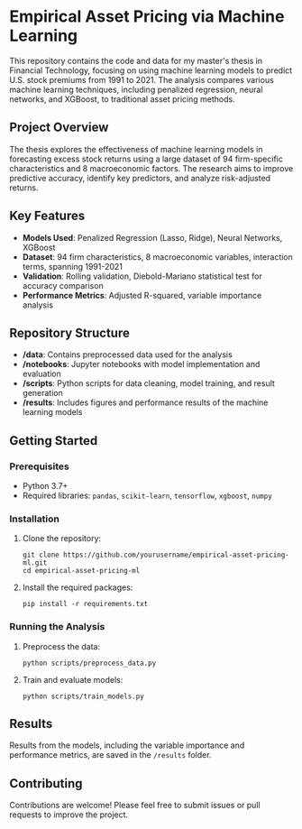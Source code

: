# Empirical Asset Pricing via Machine Learning

This repository contains the code and data for my master's thesis in Financial Technology, focusing on using machine learning models to predict U.S. stock premiums from 1991 to 2021. The analysis compares various machine learning techniques, including penalized regression, neural networks, and XGBoost, to traditional asset pricing methods.

## Project Overview

The thesis explores the effectiveness of machine learning models in forecasting excess stock returns using a large dataset of 94 firm-specific characteristics and 8 macroeconomic factors. The research aims to improve predictive accuracy, identify key predictors, and analyze risk-adjusted returns.

## Key Features
- **Models Used**: Penalized Regression (Lasso, Ridge), Neural Networks, XGBoost
- **Dataset**: 94 firm characteristics, 8 macroeconomic variables, interaction terms, spanning 1991-2021
- **Validation**: Rolling validation, Diebold-Mariano statistical test for accuracy comparison
- **Performance Metrics**: Adjusted R-squared, variable importance analysis

## Repository Structure
- **/data**: Contains preprocessed data used for the analysis
- **/notebooks**: Jupyter notebooks with model implementation and evaluation
- **/scripts**: Python scripts for data cleaning, model training, and result generation
- **/results**: Includes figures and performance results of the machine learning models

## Getting Started

### Prerequisites
- Python 3.7+
- Required libraries: `pandas`, `scikit-learn`, `tensorflow`, `xgboost`, `numpy`

### Installation
1. Clone the repository:
   ```
   git clone https://github.com/yourusername/empirical-asset-pricing-ml.git
   cd empirical-asset-pricing-ml
   ```
2. Install the required packages:
   ```
   pip install -r requirements.txt
   ```

### Running the Analysis
1. Preprocess the data:
   ```
   python scripts/preprocess_data.py
   ```
2. Train and evaluate models:
   ```
   python scripts/train_models.py
   ```

## Results
Results from the models, including the variable importance and performance metrics, are saved in the `/results` folder. 

## Contributing
Contributions are welcome! Please feel free to submit issues or pull requests to improve the project.
